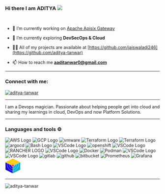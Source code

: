 ### Hi there I am ADITYA <img src="https://raw.githubusercontent.com/MartinHeinz/MartinHeinz/master/wave.gif" width="40px">
<br/>

- 🔭 I’m currently working on [Apache Apisix Gateway](https://apisix.apache.org/)

- 🌱 I’m currently exploring **DevSecOps & Cloud**

- 👨‍💻 All of my projects are available at [https://github.com/jaiswaladi246](https://github.com/aditya-tanwar)

- 📫 How to reach me **aaditanwar0@gmail.com**

---

<h3 align="left">Connect with me:</h3>
<p align="left">
<a href="https://www.linkedin.com/in/aditya-tanwar-92a291235/" target="blank"><img align="center" src="https://raw.githubusercontent.com/rahuldkjain/github-profile-readme-generator/master/src/images/icons/Social/linked-in-alt.svg" alt="aditya-tanwar" height="30" width="40" /></a>

---

I am a Devops magician. Passionate about helping people get into cloud and sharing my learnings in cloud, DevOps and now Platform Solutions.

---

### Languages and tools ⚙️

<p>

<img src="https://icons-for-free.com/iconfiles/png/256/AWS-1329545813726283050.png" alt="AWS Logo" width="50" height="50"/>
<img src="https://user-images.githubusercontent.com/25181517/183911547-990692bc-8411-4878-99a0-43506cdb69cf.png" alt="GCP Logo" width="50" height="50"/>
<img src="https://cdn.worldvectorlogo.com/logos/vmware-5.svg" alt="vmware" width="50" height="50"/>
<img src="https://icons-for-free.com/iconfiles/png/512/ansible+red-1331550886153521193.png" alt="Terraform Logo" width="50" height="50"/>
<img src="https://icons-for-free.com/iconfiles/png/512/Terraform-1329545833434920628.png" alt="Terraform Logo" width="50" height="50"/>
<img src="https://icons-for-free.com/iconfiles/png/512/argocd-1331550886883580947.png" alt="argocd" width="50" height="50"/> 
<img src="https://cdn.worldvectorlogo.com/logos/bash-1.svg" alt="Bash Logo" width="50" height="50"/> 
<img src="https://cdn.worldvectorlogo.com/logos/visual-studio-code-1.svg" alt="VSCode Logo" width="50" height="50"/> 
<img src="https://cdn.worldvectorlogo.com/logos/openshift-2.svg" alt="openshift" width="50" height="50"/> 
<img src="https://cdn.worldvectorlogo.com/logos/kubernets.svg" alt="VSCode Logo" width="50" height="50"/> 
<img src="https://icons-for-free.com/iconfiles/png/512/rancher-1331550892773957180.png" alt="RANCHER LOGO" width="50" height="50"/>
<img src="https://icons-for-free.com/iconfiles/png/512/ci+cd+jenkins-1330884274064845622.png" alt="VSCode Logo" width="50" height="50"/>
<img src="https://icons-for-free.com/iconfiles/png/512/docker+plain+wordmark-1324760528870326071.png" alt="Docker" width="50" height="50"/> 
<img src="https://www.mslinn.com/blog/images/buildahPodman/podman-logo-crop.png" alt="Podman" width="50" height="50"/> 
<img src="https://cdn.worldvectorlogo.com/logos/red-hat-1.svg" alt="VSCode Logo" width="50" height="50"/> 
<img src="https://cdn.worldvectorlogo.com/logos/centos-1.svg" alt="VSCode Logo" width="50" height="50"/>
<img src="https://icons-for-free.com/iconfiles/png/512/gitlab+plain+wordmark-1324760546765852805.png" alt="gitlab" width="50" height="50"/>
<img src="https://icons-for-free.com/iconfiles/png/512/github+media+social+icon-1320168458689799045.png" alt="github" width="50" height="50"/>
<img src="https://icons-for-free.com/iconfiles/png/512/super+tiny+icons+bitbucket-1324450710597174831.png" alt="bitbucket" width="50" height="50"/>
<img src="https://icons-for-free.com/iconfiles/png/256/prometheus-1331550892515764875.png" alt="Prometheus" width="50" height="50"/>
<img src="https://icons-for-free.com/iconfiles/png/256/super+tiny+icons+grafana-1324450735377229324.png" alt="Grafana" width="50" height="50"/>
<img src="https://raw.githubusercontent.com/aquasecurity/trivy-docker-extension/main/trivy.svg" alt="trivy" width="50" height="50"/>

</p>

---

<p align="left"> <img src="https://komarev.com/ghpvc/?username=aditya-tanwar&label=Profile%20views&color=blueviolet&style=flat" alt="aditya-tanwar" /> </p>

